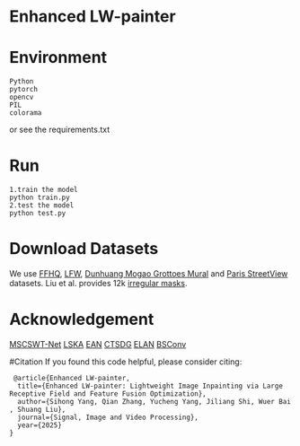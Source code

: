 # Enhanced LW-painter

# Environment
    Python
    pytorch
    opencv
    PIL
    colorama
or see the requirements.txt


# Run
    1.train the model
    python train.py
    2.test the model
    python test.py

# Download Datasets
We use [FFHQ](https://github.com/NVlabs/ffhq-dataset), [LFW](http://vis-www.cs.umass.edu/lfw/index.html), [Dunhuang Mogao Grottoes Mural](https://github.com/qinnzou/mural-image-inpainting) and [Paris StreetView](https://github.com/pathak22/context-encoder) datasets. Liu et al. provides 12k [irregular masks](https://nv-adlr.github.io/publication/partialconv-inpainting).

# Acknowledgement
[MSCSWT-Net](https://github.com/bobo0303/MSCSWT-Net)
[LSKA](https://github.com/StevenLauHKHK/Large-Separable-Kernel-Attention)
[EAN](https://github.com/Lihahaah/EAN)
[CTSDG](https://github.com/Xiefan-Guo/CTSDG)
[ELAN](https://github.com/xindongzhang/ELAN)
[BSConv](https://github.com/zeiss-microscopy/BSConv)

#Citation
If you found this code helpful, please consider citing:
    
     @article{Enhanced LW-painter,
      title={Enhanced LW-painter: Lightweight Image Inpainting via Large Receptive Field and Feature Fusion Optimization},
      author={Sihong Yang, Qian Zhang, Yucheng Yang, Jiliang Shi, Wuer Bai , Shuang Liu},
      journal={Signal, Image and Video Processing},
      year={2025}
    }
